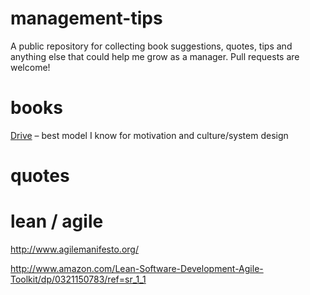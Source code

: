 # management-tips
A public repository for collecting book suggestions, quotes, tips and anything else that could help me grow as a manager. Pull requests are welcome!

# books

[Drive](books/drive.md) – best model I know for motivation and culture/system design

# quotes

# lean / agile

http://www.agilemanifesto.org/

http://www.amazon.com/Lean-Software-Development-Agile-Toolkit/dp/0321150783/ref=sr_1_1

